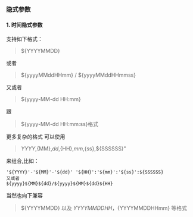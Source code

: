 ### 隐式参数

#### 1. 时间隐式参数
支持如下格式： 
> ${YYYYMMDD}   
> 
或者 
>${yyyyMMddHHmm} / ${yyyyMMddHHmmss}    

又或者 
>${yyyy-MM-dd HH:mm}  

跟
>${yyyy-MM-dd HH:mm:ss}格式  

更多复杂的格式 可以使用   
>${YYYY},${MM},${dd},${HH},${mm},${ss},${SSSSSS}"  
 
来组合,比如：  

```
'${YYYY}'-'${MM}'-'${dd}' '${HH}':'${mm}':'${ss}':${SSSSSS}
又或者  
${yyyy}${MM}${dd}/${yyyy}${MM}${dd}${HH}
```

当然也向下兼容  
>${YYYYMMDD} 以及 ${YYYYMMDDHH} ，${YYYYMMDDHHmm} 等格式
